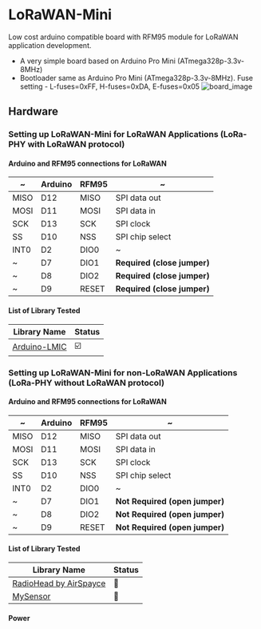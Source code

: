 # LoRaWAN-Mini
Low cost arduino compatible board with RFM95 module for LoRaWAN application development.
* A very simple board based on Arduino Pro Mini (ATmega328p-3.3v-8MHz)
* Bootloader same as Arduino Pro Mini (ATmega328p-3.3v-8MHz). Fuse setting - L-fuses=0xFF, H-fuses=0xDA, E-fuses=0x05 
![board_image](https://github.com/LowPowerDesignLab/LoRaWAN-Mini/blob/master/img/lorawan_mini.png)

## Hardware
### Setting up LoRaWAN-Mini for LoRaWAN Applications (LoRa-PHY with LoRaWAN protocol)
#### Arduino and RFM95 connections for LoRaWAN
  ~ | Arduino | RFM95 | ~
------|-----------  | ---------- | -------
MISO  |  D12        | MISO | SPI data out 
MOSI  |  D11        | MOSI | SPI data in
SCK   |  D13        | SCK  | SPI clock
SS    |  D10        | NSS  | SPI chip select  
INT0  |  D2         | DIO0 | ~
~     |  D7         | DIO1 | **Required (close jumper)**
~     |  D8         | DIO2 | **Required (close jumper)**
~     |  D9         | RESET | **Required (close jumper)**
#### List of Library Tested
| Library Name | Status |
|--------------|--------|
| [Arduino-LMIC](https://github.com/matthijskooijman/arduino-lmic) | :ballot_box_with_check: |

### Setting up LoRaWAN-Mini for non-LoRaWAN Applications (LoRa-PHY without LoRaWAN protocol)
#### Arduino and RFM95 connections for LoRaWAN
  ~ | Arduino | RFM95 | ~
------|-----------  | ---------- | -------
MISO  |  D12        | MISO | SPI data out 
MOSI  |  D11        | MOSI | SPI data in
SCK   |  D13        | SCK  | SPI clock
SS    |  D10        | NSS  | SPI chip select  
INT0  |  D2         | DIO0 | ~
~     |  D7         | DIO1 | **Not Required (open jumper)**
~     |  D8         | DIO2 | **Not Required (open jumper)**
~     |  D9         | RESET | **Not Required (open jumper)**

#### List of Library Tested
| Library Name | Status |
|--------------|--------|
| [RadioHead by AirSpayce](https://github.com/hallard/RadioHead) | :black_square_button: |
| [MySensor](https://github.com/mysensors/MySensors) | :black_square_button: |

#### Power
